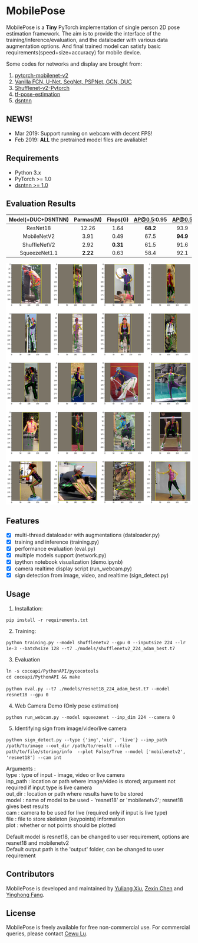 # MobilePose

MobilePose is a **Tiny** PyTorch implementation of single person 2D pose estimation framework. The aim is to provide the interface of the training/inference/evaluation, and the dataloader with various data augmentation options. And final trained model can satisfy basic requirements(speed+size+accuracy) for mobile device.

Some codes for networks and display are brought from:
1. [pytorch-mobilenet-v2](https://github.com/tonylins/pytorch-mobilenet-v2)
2. [Vanilla FCN, U-Net, SegNet, PSPNet, GCN, DUC](https://github.com/zijundeng/pytorch-semantic-segmentation)
3. [Shufflenet-v2-Pytorch](https://github.com/ericsun99/Shufflenet-v2-Pytorch)
4. [tf-pose-estimation](https://github.com/ildoonet/tf-pose-estimation) 
5. [dsntnn](https://github.com/anibali/dsntnn)

## NEWS!

- Mar 2019: Support running on webcam with decent FPS!  
- Feb 2019: **ALL** the pretrained model files are avaliable!

## Requirements

- Python 3.x
- PyTorch >= 1.0
- [dsntnn >= 1.0](https://github.com/anibali/dsntnn)

## Evaluation Results

|Model(+DUC+DSNTNN)|Parmas(M)|Flops(G)|AP@0.5:0.95|AP@0.5|AR@0.5:0.95|AR@0.5|Link|
|:---:|:---:|:---:|:---:|:---:|:---:|:---:|:---:|
|ResNet18|12.26|1.64|**68.2**|93.9|**79.7**|96.7|[51.5M](https://drive.google.com/open?id=17Z1zetIVDI4_8-ZoFgTRsjHtDpwGtjRT)|
|MobileNetV2|3.91|0.49|67.5|**94.9**|79.4|**97.1**|[16.6M](https://drive.google.com/open?id=15Ihv1bVQv6_tYTFlECJMNrXEmrrka5g4)|
|ShuffleNetV2|2.92|**0.31**|61.5|91.6|74.8|95.5|[12.4M](https://drive.google.com/open?id=184Zg4E6HbbizPFYcELMXCd7mwWXdUd3U)|
|SqueezeNet1.1|**2.22**|0.63|58.4|92.1|72.3|95.8|[9.3M](https://drive.google.com/open?id=1RePeiBJHeHvmYTQ5vAUJHC5CstHIBcP0)|

<div align="center">
    <img src="./demo.png">
</div>

## Features

- [x] multi-thread dataloader with augmentations (dataloader.py)
- [x] training and inference (training.py)
- [x] performance evaluation (eval.py)
- [x] multiple models support (network.py)
- [x] ipython notebook visualization (demo.ipynb)
- [x] camera realtime display script (run_webcam.py)
- [x] sign detection from image, video, and realtime (sign_detect.py)

## Usage

1. Installation:

```shell
pip install -r requirements.txt
```

2. Training:

```shell
python training.py --model shufflenetv2 --gpu 0 --inputsize 224 --lr 1e-3 --batchsize 128 --t7 ./models/shufflenetv2_224_adam_best.t7
```

3. Evaluation

```shell
ln -s cocoapi/PythonAPI/pycocotools
cd cocoapi/PythonAPI && make

python eval.py --t7 ./models/resnet18_224_adam_best.t7 --model resnet18 --gpu 0
```

4. Web Camera Demo (Only pose estimation)
```shell
python run_webcam.py --model squeezenet --inp_dim 224 --camera 0
```

5. Identifying sign from image/video/live camera

```shell
python sign_detect.py --type {'img','vid', 'live'} --inp_path /path/to/image --out_dir /path/to/result --file path/to/file/storing/info  --plot False/True --model ['mobilenetv2', 'resnet18'] --cam int
```
Arguments :\
type : type of input - image, video or live camera\
inp_path : location or path where image/video is stored; argument not required if input type is live camera\
out_dir : location or path where results have to be stored\
model : name of model to be used - 'resnet18' or 'mobilenetv2'; resnet18 gives best results\
cam : camera to be used for live (required only if input is live type)\
file : file to store skeleton (keypoints) information\
plot : whether or not points should be plotted
    
Default model is resnet18, can be changed to user requirement, options are resnet18 and mobilenetv2\
Default output path is the 'output' folder, can be changed to user requirement

## Contributors

MobilePose is developed and maintained by [Yuliang Xiu](http://xiuyuliang.cn/about/), [Zexin Chen](https://github.com/ZexinChen) and [Yinghong Fang](https://github.com/Fangyh09).

## License

MobilePose is freely available for free non-commercial use. For commercial queries, please contact [Cewu Lu](http://www.mvig.org/).
